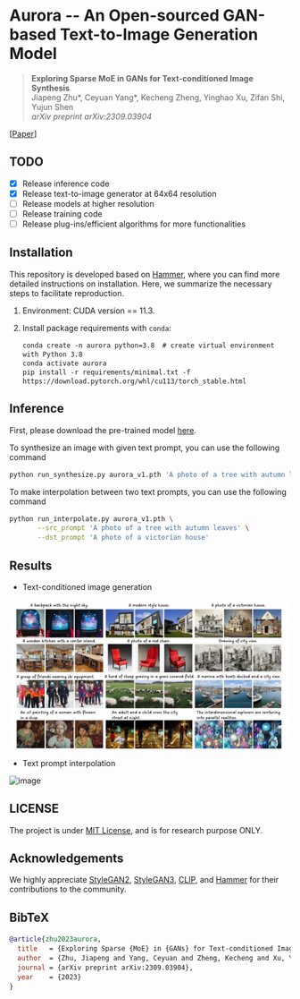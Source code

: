 # Aurora -- An Open-sourced GAN-based Text-to-Image Generation Model

> **Exploring Sparse MoE in GANs for Text-conditioned Image Synthesis** <br>
> Jiapeng Zhu*, Ceyuan Yang*, Kecheng Zheng, Yinghao Xu, Zifan Shi, Yujun Shen <br>
> *arXiv preprint arXiv:2309.03904* <br>

[[Paper](https://arxiv.org/pdf/2309.03904.pdf)]

## TODO

- [x] Release inference code
- [x] Release text-to-image generator at 64x64 resolution
- [ ] Release models at higher resolution
- [ ] Release training code
- [ ] Release plug-ins/efficient algorithms for more functionalities

## Installation

This repository is developed based on [Hammer](https://github.com/bytedance/Hammer), where you can find more detailed instructions on installation. Here, we summarize the necessary steps to facilitate reproduction.

1. Environment: CUDA version == 11.3.

2. Install package requirements with `conda`:

    ```shell
    conda create -n aurora python=3.8  # create virtual environment with Python 3.8
    conda activate aurora
    pip install -r requirements/minimal.txt -f https://download.pytorch.org/whl/cu113/torch_stable.html
    ```

## Inference

First, please download the pre-trained model [here](https://hkustconnect-my.sharepoint.com/:u:/g/personal/jzhubt_connect_ust_hk/EZJRG5BV_URMjywZLcAW95YBKNQaD7M35Ba6PCHe_Gf16w?e=0n5BOm).

To synthesize an image with given text prompt, you can use the following command

```bash
python run_synthesize.py aurora_v1.pth 'A photo of a tree with autumn leaves'
```

To make interpolation between two text prompts, you can use the following command

```bash
python run_interpolate.py aurora_v1.pth \
       --src_prompt 'A photo of a tree with autumn leaves' \
       --dst_prompt 'A photo of a victorian house'
```

## Results

- Text-conditioned image generation

![image](./docs/assets/synthesis.jpg)

- Text prompt interpolation

![image](./docs/assets/interpolation.gif)

## LICENSE

The project is under [MIT License](./LICENSE), and is for research purpose ONLY.

## Acknowledgements

We highly appreciate [StyleGAN2](https://github.com/NVlabs/stylegan2), [StyleGAN3](https://github.com/NVlabs/stylegan3), [CLIP](https://github.com/openai/CLIP), and [Hammer](https://github.com/bytedance/Hammer) for their contributions to the community.

## BibTeX

```bibtex
@article{zhu2023aurora,
  title   = {Exploring Sparse {MoE} in {GANs} for Text-conditioned Image Synthesis},
  author  = {Zhu, Jiapeng and Yang, Ceyuan and Zheng, Kecheng and Xu, Yinghao and Shi, Zifan and Shen, Yujun},
  journal = {arXiv preprint arXiv:2309.03904},
  year    = {2023}
}
```
